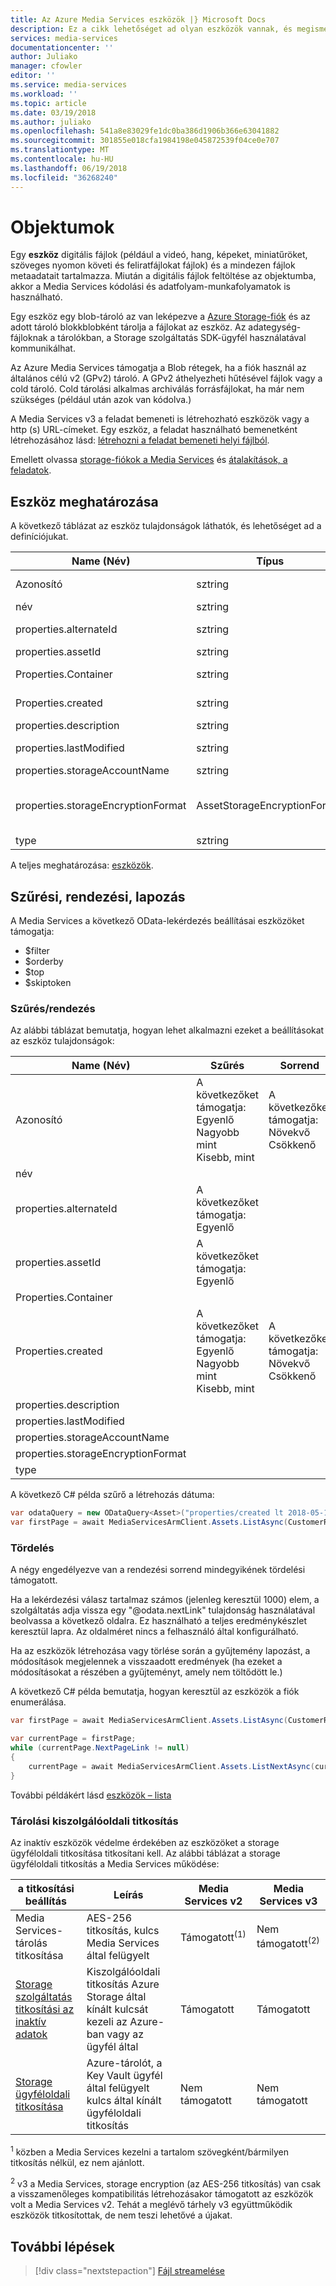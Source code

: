 ```yaml
---
title: Az Azure Media Services eszközök |} Microsoft Docs
description: Ez a cikk lehetőséget ad olyan eszközök vannak, és megismerkedhet használatukkal Azure Media Services által ismertetése.
services: media-services
documentationcenter: ''
author: Juliako
manager: cfowler
editor: ''
ms.service: media-services
ms.workload: ''
ms.topic: article
ms.date: 03/19/2018
ms.author: juliako
ms.openlocfilehash: 541a8e83029fe1dc0ba386d1906b366e63041882
ms.sourcegitcommit: 301855e018cfa1984198e045872539f04ce0e707
ms.translationtype: MT
ms.contentlocale: hu-HU
ms.lasthandoff: 06/19/2018
ms.locfileid: "36268240"
---
```

# <a name="assets"></a>Objektumok

Egy **eszköz** digitális fájlok (például a videó, hang, képeket, miniatűröket, szöveges nyomon követi és feliratfájlokat fájlok) és a mindezen fájlok metaadatait tartalmazza. Miután a digitális fájlok feltöltése az objektumba, akkor a Media Services kódolási és adatfolyam-munkafolyamatok is használható.

Egy eszköz egy blob-tároló az van leképezve a [Azure Storage-fiók](storage-account-concept.md) és az adott tároló blokkblobként tárolja a fájlokat az eszköz. Az adategység-fájloknak a tárolókban, a Storage szolgáltatás SDK-ügyfél használatával kommunikálhat.

Az Azure Media Services támogatja a Blob rétegek, ha a fiók használ az általános célú v2 (GPv2) tároló. A GPv2 áthelyezheti hűtésével fájlok vagy a cold tároló. Cold tárolási alkalmas archiválás forrásfájlokat, ha már nem szükséges (például után azok van kódolva.)

A Media Services v3 a feladat bemeneti is létrehozható eszközök vagy a http (s) URL-címeket. Egy eszköz, a feladat használható bemenetként létrehozásához lásd: [létrehozni a feladat bemeneti helyi fájlból](job-input-from-local-file-how-to.md).

Emellett olvassa [storage-fiókok a Media Services](storage-account-concept.md) és [átalakítások, a feladatok](transform-concept.md).

## <a name="asset-definition"></a>Eszköz meghatározása

A következő táblázat az eszköz tulajdonságok láthatók, és lehetőséget ad a definíciójukat.

|Name (Név)|Típus|Leírás|
|---|---|---|
|Azonosító|sztring|Az erőforrás teljes erőforrás-azonosító.|
|név|sztring|Az erőforrás neve.|
|properties.alternateId |sztring|Az eszköz a másik azonosító.|
|properties.assetId |sztring|Az eszköz azonosítója.|
|Properties.Container |sztring|Az eszköz blob tároló nevét.|
|Properties.created |sztring|Az eszköz létrehozásának dátuma.|
|properties.description |sztring|Az eszköz leírása.|
|properties.lastModified |sztring|Az utolsó módosításának dátuma vagy az eszköz.|
|properties.storageAccountName |sztring|A tárfiók neve.|
|properties.storageEncryptionFormat |AssetStorageEncryptionFormat |Az eszköz titkosítási formátumban. Nincs egyikét vagy MediaStorageEncryption.|
|type|sztring|Az erőforrás típusa.|

A teljes meghatározása: [eszközök](https://docs.microsoft.com/rest/api/media/assets).

## <a name="filtering-ordering-paging"></a>Szűrési, rendezési, lapozás

A Media Services a következő OData-lekérdezés beállításai eszközöket támogatja: 

* $filter 
* $orderby 
* $top 
* $skiptoken 

### <a name="filteringordering"></a>Szűrés/rendezés

Az alábbi táblázat bemutatja, hogyan lehet alkalmazni ezeket a beállításokat az eszköz tulajdonságok: 

|Name (Név)|Szűrés|Sorrend|
|---|---|---|
|Azonosító|A következőket támogatja:<br/>Egyenlő<br/>Nagyobb mint<br/>Kisebb, mint|A következőket támogatja:<br/>Növekvő<br/>Csökkenő|
|név|||
|properties.alternateId |A következőket támogatja:<br/>Egyenlő||
|properties.assetId |A következőket támogatja:<br/>Egyenlő||
|Properties.Container |||
|Properties.created|A következőket támogatja:<br/>Egyenlő<br/>Nagyobb mint<br/>Kisebb, mint|A következőket támogatja:<br/>Növekvő<br/>Csökkenő|
|properties.description |||
|properties.lastModified |||
|properties.storageAccountName |||
|properties.storageEncryptionFormat | ||
|type|||

A következő C# példa szűrő a létrehozás dátuma:

```csharp
var odataQuery = new ODataQuery<Asset>("properties/created lt 2018-05-11T17:39:08.387Z");
var firstPage = await MediaServicesArmClient.Assets.ListAsync(CustomerResourceGroup, CustomerAccountName, odataQuery);
```

### <a name="pagination"></a>Tördelés

A négy engedélyezve van a rendezési sorrend mindegyikének tördelési támogatott. 

Ha a lekérdezési válasz tartalmaz számos (jelenleg keresztül 1000) elem, a szolgáltatás adja vissza egy "\@odata.nextLink" tulajdonság használatával beolvassa a következő oldalra. Ez használható a teljes eredménykészlet keresztül lapra. Az oldalméret nincs a felhasználó által konfigurálható. 

Ha az eszközök létrehozása vagy törlése során a gyűjtemény lapozást, a módosítások megjelennek a visszaadott eredmények (ha ezeket a módosításokat a részében a gyűjteményt, amely nem töltődött le.) 

A következő C# példa bemutatja, hogyan keresztül az eszközök a fiók enumerálása.

```csharp
var firstPage = await MediaServicesArmClient.Assets.ListAsync(CustomerResourceGroup, CustomerAccountName);

var currentPage = firstPage;
while (currentPage.NextPageLink != null)
{
    currentPage = await MediaServicesArmClient.Assets.ListNextAsync(currentPage.NextPageLink);
}
```

További példákért lásd [eszközök – lista](https://docs.microsoft.com/rest/api/media/assets/list)


### <a name="storage-side-encryption"></a>Tárolási kiszolgálóoldali titkosítás

Az inaktív eszközök védelme érdekében az eszközöket a storage ügyféloldali titkosítása titkosítani kell. Az alábbi táblázat a storage ügyféloldali titkosítás a Media Services működése:

|a titkosítási beállítás|Leírás|Media Services v2|Media Services v3|
|---|---|---|---|
|Media Services-tárolás titkosítása|AES-256 titkosítás, kulcs Media Services által felügyelt|Támogatott<sup>(1)</sup>|Nem támogatott<sup>(2)</sup>|
|[Storage szolgáltatás titkosítási az inaktív adatok](https://docs.microsoft.com/azure/storage/common/storage-service-encryption)|Kiszolgálóoldali titkosítás Azure Storage által kínált kulcsát kezeli az Azure-ban vagy az ügyfél által|Támogatott|Támogatott|
|[Storage ügyféloldali titkosítása](https://docs.microsoft.com/azure/storage/common/storage-client-side-encryption)|Azure-tárolót, a Key Vault ügyfél által felügyelt kulcs által kínált ügyféloldali titkosítás|Nem támogatott|Nem támogatott|

<sup>1</sup> közben a Media Services kezelni a tartalom szövegként/bármilyen titkosítás nélkül, ez nem ajánlott.

<sup>2</sup> v3 a Media Services, storage encryption (az AES-256 titkosítás) van csak a visszamenőleges kompatibilitás létrehozásakor támogatott az eszközök volt a Media Services v2. Tehát a meglévő tárhely v3 együttműködik eszközök titkosítottak, de nem teszi lehetővé a újakat.

## <a name="next-steps"></a>További lépések

> [!div class="nextstepaction"]
> [Fájl streamelése](stream-files-dotnet-quickstart.md)
